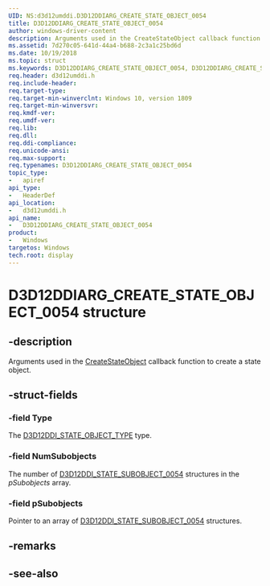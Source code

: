 ```yaml
---
UID: NS:d3d12umddi.D3D12DDIARG_CREATE_STATE_OBJECT_0054
title: D3D12DDIARG_CREATE_STATE_OBJECT_0054
author: windows-driver-content
description: Arguments used in the CreateStateObject callback function to create a state object.
ms.assetid: 7d270c05-641d-44a4-b688-2c3a1c25bd6d
ms.date: 10/19/2018
ms.topic: struct
ms.keywords: D3D12DDIARG_CREATE_STATE_OBJECT_0054, D3D12DDIARG_CREATE_STATE_OBJECT_0054, 
req.header: d3d12umddi.h
req.include-header:
req.target-type:
req.target-min-winverclnt: Windows 10, version 1809
req.target-min-winversvr:
req.kmdf-ver:
req.umdf-ver:
req.lib:
req.dll:
req.ddi-compliance:
req.unicode-ansi:
req.max-support:
req.typenames: D3D12DDIARG_CREATE_STATE_OBJECT_0054
topic_type: 
-	apiref
api_type: 
-	HeaderDef
api_location: 
-	d3d12umddi.h
api_name: 
-	D3D12DDIARG_CREATE_STATE_OBJECT_0054
product:
-	Windows
targetos: Windows
tech.root: display
---
```


# D3D12DDIARG_CREATE_STATE_OBJECT_0054 structure

## -description

Arguments used in the [CreateStateObject](nc-d3d12umddi-pfnd3d12ddi_create_state_object_0054.md) callback function to create a state object.

## -struct-fields

### -field Type

The [D3D12DDI_STATE_OBJECT_TYPE](ne-d3d12umddi-d3d12ddi_state_object_type.md) type.

### -field NumSubobjects

The number of [D3D12DDI_STATE_SUBOBJECT_0054](ns-d3d12umddi-d3d12ddi_state_subobject_0054.md) structures in the *pSubobjects* array. 

### -field pSubobjects
 
Pointer to an array of [D3D12DDI_STATE_SUBOBJECT_0054](ns-d3d12umddi-d3d12ddi_state_subobject_0054.md) structures.

## -remarks

## -see-also
